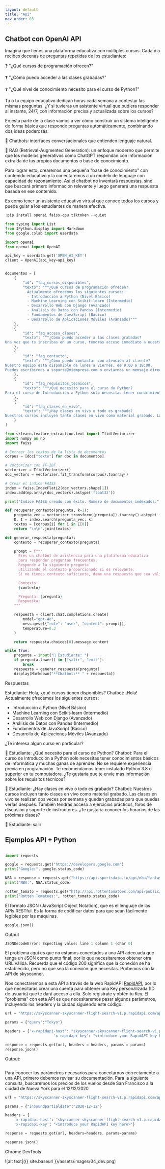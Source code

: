 ```yaml
---
layout: default
title: "Api"
nav_order: 03
---
```


## Chatbot con OpenAI API

Imagina que tienes una plataforma educativa con múltiples cursos. Cada día recibes decenas de preguntas repetidas de los estudiantes:

❓ "¿Qué cursos de programación ofrecen?"

❓ "¿Cómo puedo acceder a las clases grabadas?"

❓ "¿Qué nivel de conocimiento necesito para el curso de Python?"

Tú o tu equipo educativo dedican horas cada semana a contestar las mismas preguntas. ¿Y si tuvieras un asistente virtual que pudiera responder al instante, 24/7, con información precisa y actualizada sobre los cursos?

En esta parte de la clase vamos a ver cómo construir un sistema inteligente de forma básica que responde preguntas automáticamente, combinando dos ideas poderosas:

🔹 Chatbots: interfaces conversacionales que entienden lenguaje natural.

🔹 RAG (Retrieval-Augmented Generation): un enfoque moderno que permite que los modelos generativos como ChatGPT respondan con información extraída de tus propios documentos o base de conocimiento.

Para lograr esto, crearemos una pequeña "base de conocimiento" con contenido educativo y la conectaremos a un modelo de lenguaje con capacidad de razonamiento. Así el chatbot no inventará respuestas, sino que buscará primero información relevante y luego generará una respuesta basada en ese contenido.

Es como tener un asistente educativo virtual que conoce todos los cursos y puede guiar a los estudiantes de manera efectiva.

```python
!pip install openai faiss-cpu tiktoken --quiet

from typing import List
from IPython.display import Markdown
from google.colab import userdata

import openai
from openai import OpenAI

api_key = userdata.get('OPEN_AI_KEY')
client = OpenAI(api_key=api_key)


documentos = [
    {
        "id": "faq_cursos_disponibles",
        "texto": """¿Qué cursos de programación ofrecen?
          Actualmente ofrecemos los siguientes cursos:
          - Introducción a Python (Nivel Básico)
          - Machine Learning con Scikit-learn (Intermedio)
          - Desarrollo Web con Django (Avanzado)
          - Análisis de Datos con Pandas (Intermedio)
          - Fundamentos de JavaScript (Básico)
          - Desarrollo de Aplicaciones Móviles (Avanzado)"""
    },
    {
        "id": "faq_acceso_clases",
        "texto": """¿Cómo puedo acceder a las clases grabadas?
Una vez que te inscribas en un curso, tendrás acceso inmediato a nuestra plataforma de aprendizaje. Todas las clases grabadas están disponibles en la sección 'Mis Cursos' de tu perfil. Las grabaciones se publican 24 horas después de cada clase en vivo."""
    },
    {
        "id": "faq_contacto",
        "texto": """¿Cómo puedo contactar con atención al cliente?
Nuestro equipo está disponible de lunes a viernes, de 9:00 a 18:00.
Puedes escribirnos a soporte@miempresa.com o enviarnos un mensaje directo por Instagram (@miempresa)."""
    },
    {
        "id": "faq_requisitos_tecnicos",
        "texto": """¿Qué necesito para el curso de Python?
Para el curso de Introducción a Python solo necesitas tener conocimientos básicos de informática y muchas ganas de aprender. No se requiere experiencia previa en programación. Te recomendamos tener instalado Python 3.8 o superior en tu computadora."""
    },
    {
        "id": "faq_clases_en_vivo",
        "texto": """¿Hay clases en vivo o todo es grabado?
Nuestros cursos incluyen tanto clases en vivo como material grabado. Las clases en vivo se realizan dos veces por semana y quedan grabadas para que puedas verlas después. También tendrás acceso a ejercicios prácticos, foros de discusión y soporte de instructores."""
    }
]

from sklearn.feature_extraction.text import TfidfVectorizer
import numpy as np
import faiss

# Extraer los textos de la lista de documentos
corpus = [doc["texto"] for doc in documentos]

# Vectorizar con TF-IDF
vectorizer = TfidfVectorizer()
doc_vectors = vectorizer.fit_transform(corpus).toarray()

# Crear el índice FAISS
index = faiss.IndexFlatL2(doc_vectors.shape[1])
index.add(np.array(doc_vectors).astype('float32'))

print("Índice FAISS creado con éxito. Número de documentos indexados:", index.ntotal)

def recuperar_contexto(pregunta, k=1):
    pregunta_vec = vectorizer.transform([pregunta]).toarray().astype('float32')
    D, I = index.search(pregunta_vec, k)
    textos = [corpus[i] for i in I[0]]
    return "\n\n".join(textos)

def generar_respuesta(pregunta):
    contexto = recuperar_contexto(pregunta)

    prompt = f"""
      Eres un chatbot de asistencia para una plataforma educativa
      para responder preguntas frecuentes.
      Responde a la siguiente pregunta
      utilizando el contexto proporcionado si es relevante.
      Si no tienes contexto suficiente, dame una respuesta que sea válida.

      Contexto:
      {contexto}

      Pregunta: {pregunta}
      Respuesta:
    """

    respuesta = client.chat.completions.create(
        model="gpt-4o",
        messages=[{"role": "user", "content": prompt}],
        temperature=0.3
    )

    return respuesta.choices[0].message.content

while True:
    pregunta = input("👤 Estudiante: ")
    if pregunta.lower() in ["salir", "exit"]:
        break
    respuesta = generar_respuesta(pregunta)
    display(Markdown("**Chatbot:** " + respuesta))
```

Respuestas

Estudiante: Hola, ¿qué cursos tienen disponibles?
Chatbot: ¡Hola! Actualmente ofrecemos los siguientes cursos:

- Introducción a Python (Nivel Básico)
- Machine Learning con Scikit-learn (Intermedio)
- Desarrollo Web con Django (Avanzado)
- Análisis de Datos con Pandas (Intermedio)
- Fundamentos de JavaScript (Básico)
- Desarrollo de Aplicaciones Móviles (Avanzado)

¿Te interesa algún curso en particular?

👤 Estudiante: ¿Qué necesito para el curso de Python?
Chatbot: Para el curso de Introducción a Python solo necesitas tener conocimientos básicos de informática y muchas ganas de aprender. No se requiere experiencia previa en programación. Te recomendamos tener instalado Python 3.8 o superior en tu computadora. ¿Te gustaría que te envíe más información sobre los requisitos técnicos?

👤 Estudiante: ¿Hay clases en vivo o todo es grabado?
Chatbot: Nuestros cursos incluyen tanto clases en vivo como material grabado. Las clases en vivo se realizan dos veces por semana y quedan grabadas para que puedas verlas después. También tendrás acceso a ejercicios prácticos, foros de discusión y soporte de instructores. ¿Te gustaría conocer los horarios de las próximas clases?

👤 Estudiante: salir

## Ejemplos API + Python

```python

import requests

google = requests.get("https://developers.google.com")
print("Google:", google.status_code)

NBA = response = requests.get("https://api.sportsdata.io/api/nba/fantasy/json/CurrentSeason")
print("NBA:", NBA.status_code)

rotten_tomato = requests.get("http://api.rottentomatoes.com/api/public/v1.0/lists/movies/box_office.json")
print("Rotten Tomatoes:", rotten_tomato.status_code)
```

El formato JSON (JavaScript Object Notation), que es el lenguaje de las APIs RESTful. Es la forma de codificar datos para que sean fácilmente legibles por las máquinas.

```python
google.json()
```

Output

```python
JSONDecodeError: Expecting value: line 1 column 1 (char 0)
```

El problema aquí es que no estamos conectados a una API adecuada que tenga un JSON como punto final, por lo que necesitaremos obtener otra URL válida. Recuerda que el código 200 significa que la conexión se ha establecido, pero no que sea la conexión que necesitas. Probemos con la API de skyscanner.

Nos conectaremos a esta API a través de la web RapidAPI  [RapidAPI](https://rapidapi.com/skyscanner/api/skyscanner-flight-search), por lo que necesitarás crear una cuenta para obtener una Key personalizada (ID de usuario) que te dará acceso a ella. Solo regístrate y obtén tu Key. El "problema" con esta API es que necesitaremos pasar algunos parámetros, incluyendo los headers y la ciudad siguiendo este código:

```python
url = "https://skyscanner-skyscanner-flight-search-v1.p.rapidapi.com/apiservices/autosuggest/v1.0/UK/GBP/en-GB/"

params = {"query":"Tokyo"}

headers = {'x-rapidapi-host': "skyscanner-skyscanner-flight-search-v1.p.rapidapi.com",
                      'x-rapidapi-key': "<introduce your RapidAPI key here>"}

response = requests.get(url, headers = headers, params = params)
response.json()
```

Output:

```python

```

Para conocer los parámetros necesarios para conectarnos correctamente a una API, primero debemos revisar su documentación. Para la siguiente consulta, buscaremos los precios de los vuelos desde San Francisco a la ciudad de Nueva York para el 12/12/2020

```python
url = "https://skyscanner-skyscanner-flight-search-v1.p.rapidapi.com/apiservices/browsequotes/v1.0/US/USD/en-US/SFO-sky/NYCA-sky/2020-12-12"

params = {"inboundpartialdate":"2020-12-12"}

headers = {
    'x-rapidapi-host': "skyscanner-skyscanner-flight-search-v1.p.rapidapi.com",
    'x-rapidapi-key': "<introduce your RapidAPI key here>"}

response = requests.get(url, headers=headers, params=params)

response.json()
```

Chrome DevTools

![alt text]({{ site.baseurl }}/assets/images/04_dev.png)